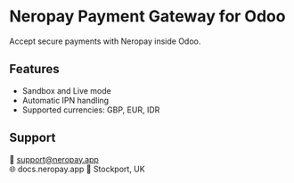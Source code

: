 ﻿# Neropay Payment Gateway for Odoo
Accept secure payments with Neropay inside Odoo.

## Features
- Sandbox and Live mode
- Automatic IPN handling
- Supported currencies: GBP, EUR, IDR

## Support
📧 support@neropay.app  
🌐 docs.neropay.app 
🏢 Stockport, UK

